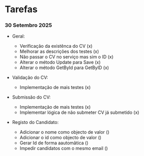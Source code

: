 # Tarefas

### 30 Setembro 2025

- Geral:
  - Verificação da existênca do CV (x)
  - Melhorar as descrições dos testes (x)
  - Não passar o CV no serviço mas sim o ID (x)
  - Alterar o método Update para Save (x)
  - Alterar o método GetById para GetByID (x)
- Validação do CV:
  - Implementação de mais testes (x)
- Submissão do CV:
  - Implementação de mais testes (x)
  - Implementar lógica de não submeter CV já submetido (x)

- Registo do Candidato:
  - Adicionar o nome como objecto de valor ()
  - Adicionar o id como objecto de valor ()
  - Gerar Id de forma aautomâtica ()
  - Impedir candidatos com o mesmo email ()
